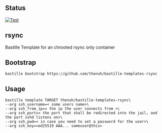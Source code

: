 ## Status
[![Test](https://github.com/thenuh/bastille-templates-rsync/actions/workflows/freebsd.yml/badge.svg?branch=main)](https://github.com/thenuh/bastille-templates-rsync/actions/workflows/freebsd.yml)

## rsync
Bastille Template for an chrooted rsync only container

## Bootstrap
```shell
bastille bootstrap https://github.com/thenuh/bastille-templates-rsync
```

## Usage
```shell
bastille template TARGET thenuh/bastille-templates-rsync\
--arg ssh_username=< some users name>\
--arg ssh_from_ip=< the ip the user connects from >\
--arg ssh_port=< the port that shall be redirected into the jail, and the port sshd listens on>\
--arg ssh_pwd=< in case you need to set a password for the user>\
--arg ssh_key=<ed25519 AAA... someuser@this>
```

